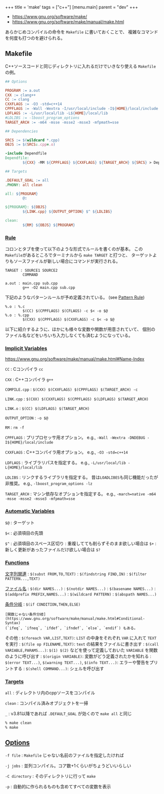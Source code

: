 +++
title = 'make'
tags = ["c++"]
[menu.main]
  parent = "dev"
+++

- https://www.gnu.org/software/make/
- https://www.gnu.org/software/make/manual/make.html

あらかじめコンパイルの命令を `Makefile` に書いておくことで、
複雑なコマンドを何度も打つのを避けられる。

## Makefile

C++ソースコードと同じディレクトリに入れるだけでいきなり使える
`Makefile` の例。

```makefile
## Options

PROGRAM := a.out
CXX := clang++
CC := clang
CXXFLAGS := -O3 -std=c++14
CPPFLAGS := -Wall -Wextra -I/usr/local/include -I${HOME}/local/include
LDFLAGS := -L/usr/local/lib -L${HOME}/local/lib
#LDLIBS := -lboost_program_options
TARGET_ARCH := -m64 -msse -msse2 -msse3 -mfpmath=sse

## Dependencies

SRCS := $(wildcard *.cpp)
OBJS := $(SRCS:.cpp=.o)

-include Dependfile
Dependfile:
        ${CXX} -MM ${CPPFLAGS} ${CXXFLAGS} ${TARGET_ARCH} ${SRCS} > Dependfile

## Targets

.DEFAULT_GOAL := all
.PHONY: all clean

all: ${PROGRAM}
        @:

${PROGRAM}: ${OBJS}
        ${LINK.cpp} ${OUTPUT_OPTION} $^ ${LDLIBS}

clean:
        ${RM} ${OBJS} ${PROGRAM}
```


### [Rule](https://www.gnu.org/software/make/manual/make.html#Rules)

コロンとタブを使って以下のような形式でルールを書くのが基本。
この`Makefile`があるところでターミナルから `make TARGET` と打つと、
ターゲットよりもソースファイルが新しい場合にコマンドが実行される。

```make
TARGET : SOURCE1 SOURCE2
        COMMAND

a.out : main.cpp sub.cpp
        g++ -O2 main.cpp sub.cpp
```

下記のようなパターンルールが予め定義されている。
(see [Pattern Rule](https://www.gnu.org/software/make/manual/make.html#Pattern-Rules))

```make
%.o : %.c
        $(CC) $(CPPFLAGS) $(CFLAGS) -c $< -o $@
%.o : %.cpp
        $(CXX) $(CPPFLAGS) $(CXXFLAGS) -c $< -o $@
```

以下に紹介するように、ほかにも様々な変数や関数が用意されていて、
個別のファイル名などをいちいち入力しなくても済むようになっている。


### [Implicit Variables](https://www.gnu.org/software/make/manual/make.html#Implicit-Variables)

<https://www.gnu.org/software/make/manual/make.html#Name-Index>

`CC`
:   Cコンパイラ `cc`

`CXX`
:   C++コンパイラ `g++`

`COMPILE.cpp`
:   `$(CXX) $(CXXFLAGS) $(CPPFLAGS) $(TARGET_ARCH) -c`

`LINK.cpp`
:   `$(CXX) $(CXXFLAGS) $(CPPFLAGS) $(LDFLAGS) $(TARGET_ARCH)`

`LINK.o`
:   `$(CC) $(LDFLAGS) $(TARGET_ARCH)`

`OUTPUT_OPTION`
:   `-o $@`

`RM`
:   `rm -f`

`CPPFLAGS`
:   プリプロセッサ用オプション。
    e.g., `-Wall -Wextra -DNDEBUG -I${HOME}/local/include`

`CXXFLAGS`
:   C++コンパイラ用オプション。 e.g., `-O3 -std=c++14`

`LDFLAGS`
:   ライブラリパスを指定する。 e.g., `-L/usr/local/lib -L{HOME}/local/lib`

`LDLIBS`
:   リンクするライブラリを指定する。
    昔は`LOADLIBES`も同じ機能だったが非推奨。
    e.g., `-lboost_program_options -lz`

`TARGET_ARCH`
:   マシン依存なオプションを指定する。
    e.g., `-march=native -m64 -msse -msse2 -msse3 -mfpmath=sse`


### [Automatic Variables](https://www.gnu.org/software/make/manual/make.html#Automatic-Variables)

`$@`
:   ターゲット

`$<`
:   必須項目の先頭

`$^`
:   必須項目のスペース区切り
:   重複してても削らずそのまま欲しい場合は `$+`
:   新しく更新があったファイルだけ欲しい場合は `$?`


### [Functions](https://www.gnu.org/software/make/manual/make.html#Functions)

[文字列関連](https://www.gnu.org/software/make/manual/make.html#Text-Functions)
:   `$(subst FROM,TO,TEXT)`
:   `$(findstring FIND,IN)`
:   `$(filter PATTERN...,TEXT)`

[ファイル名](https://www.gnu.org/software/make/manual/make.html#File-Name-Functions)
:   `$(dir NAMES...)`
:   `$(notdir NAMES...)`
:   `$(basename NAMES...)`
:   `$(addprefix PREFIX,NAMES...)`
:   `$(wildcard PATTERN)`
:   `$(abspath NAMES...)`

[条件分岐](https://www.gnu.org/software/make/manual/make.html#Conditional-Functions)
:   `$(if CONDITION,THEN,ELSE)`

    [関数じゃない条件分岐](https://www.gnu.org/software/make/manual/make.html#Conditional-Syntax)
    (`ifeq`, `ifneq`, `ifdef`, `ifndef`, `else`, `endif`) もある。

その他
: `$(foreach VAR,LIST,TEXT)`:
  `LIST` の中身をそれぞれ `VAR` に入れて `TEXT` を実行
: `$(file op FILENAME,TEXT)`:
  `text` の結果をファイルに書き出す
: `$(call VARIABLE,PARAMS...)`:
  `$(1) $(2)` などを使って定義しておいた `VARIABLE` を関数のように呼び出す
: `$(origin VARIABLE)`:
  変数がどう定義されたかを知れる
: `$(error TEXT...)`, `$(warning TEXT...)`, `$(info TEXT...)`:
  エラーや警告をプリントする
: `$(shell COMMAND...)`:   シェルを呼び出す

### [Targets](http://www.gnu.org/software/make/manual/make.html#Standard-Targets)

`all`
:   ディレクトリ内のcppソースをコンパイル

`clean`
:   コンパイル済みオブジェクトを一掃

`_`
:   v3.81以降であれば `.DEFAULT_GOAL` が効くので `make all` と同じ

```sh
% make clean
% make
```

## [Options](https://www.gnu.org/software/make/manual/make.html#Options-Summary)

`-f file`
:   `Makefile` じゃない名前のファイルを指定したければ

`-j jobs`
:   並列コンパイル。コア数+1くらいがちょうどいいらしい

`-C directory`
:   そのディレクトリに行って `make`

`-p`
:   自動的に作られるものも含めてすべての変数を表示
